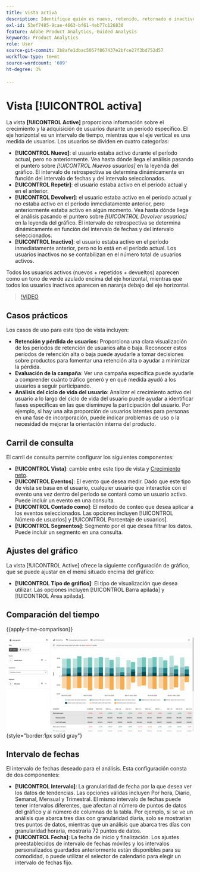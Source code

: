 ```yaml
---
title: Vista activa
description: Identifique quién es nuevo, retenido, retornado o inactivo.
exl-id: 53ef7485-9cae-4663-bf61-4eb77c126830
feature: Adobe Product Analytics, Guided Analysis
keywords: Product Analytics
role: User
source-git-commit: 2b8afe1dbac5057f867437e2bfce27f3bd752d57
workflow-type: tm+mt
source-wordcount: '609'
ht-degree: 3%

---
```


# Vista [!UICONTROL activa]

La vista **[!UICONTROL Active]** proporciona información sobre el crecimiento y la adquisición de usuarios durante un período específico. El eje horizontal es un intervalo de tiempo, mientras que el eje vertical es una medida de usuarios. Los usuarios se dividen en cuatro categorías:

* **[!UICONTROL Nuevo]**: el usuario estaba activo durante el período actual, pero no anteriormente. Vea hasta dónde llega el análisis pasando el puntero sobre _[!UICONTROL Nuevos usuarios]_ en la leyenda del gráfico. El intervalo de retrospectiva se determina dinámicamente en función del intervalo de fechas y del intervalo seleccionados.
* **[!UICONTROL Repetir]**: el usuario estaba activo en el período actual y en el anterior.
* **[!UICONTROL Devolver]**: el usuario estaba activo en el período actual y no estaba activo en el período inmediatamente anterior, pero anteriormente estaba activo en algún momento. Vea hasta dónde llega el análisis pasando el puntero sobre _[!UICONTROL Devolver usuarios]_ en la leyenda del gráfico. El intervalo de retrospectiva se determina dinámicamente en función del intervalo de fechas y del intervalo seleccionados.
* **[!UICONTROL Inactivo]**: el usuario estaba activo en el período inmediatamente anterior, pero no lo está en el período actual. Los usuarios inactivos no se contabilizan en el número total de usuarios activos.

Todos los usuarios activos (nuevos + repetidos + devueltos) aparecen como un tono de verde azulado encima del eje horizontal, mientras que todos los usuarios inactivos aparecen en naranja debajo del eje horizontal.

>[!VIDEO](https://video.tv.adobe.com/v/3421667/?learn=on)

## Casos prácticos

Los casos de uso para este tipo de vista incluyen:

* **Retención y pérdida de usuarios:** Proporciona una clara visualización de los períodos de retención de usuarios alta o baja. Reconocer estos períodos de retención alta o baja puede ayudarle a tomar decisiones sobre productos para fomentar una retención alta o ayudar a minimizar la pérdida.
* **Evaluación de la campaña**: Ver una campaña específica puede ayudarle a comprender cuánto tráfico generó y en qué medida ayudó a los usuarios a seguir participando.
* **Análisis del ciclo de vida del usuario**: Analizar el crecimiento activo del usuario a lo largo del ciclo de vida del usuario puede ayudar a identificar fases específicas en las que disminuye la participación del usuario. Por ejemplo, si hay una alta proporción de usuarios latentes para personas en una fase de incorporación, puede indicar problemas de uso o la necesidad de mejorar la orientación interna del producto.

## Carril de consulta

El carril de consulta permite configurar los siguientes componentes:

* **[!UICONTROL Vista]**: cambie entre este tipo de vista y [Crecimiento neto](net-growth.md).
* **[!UICONTROL Eventos]**: El evento que desea medir. Dado que este tipo de vista se basa en el usuario, cualquier usuario que interactúe con el evento una vez dentro del periodo se contará como un usuario activo. Puede incluir un evento en una consulta.
* **[!UICONTROL Contado como]**: El método de conteo que desea aplicar a los eventos seleccionados. Las opciones incluyen [!UICONTROL Número de usuarios] y [!UICONTROL Porcentaje de usuarios].
* **[!UICONTROL Segmentos]**: Segmento por el que desea filtrar los datos. Puede incluir un segmento en una consulta.

## Ajustes del gráfico

La vista [!UICONTROL Active] ofrece la siguiente configuración de gráfico, que se puede ajustar en el menú situado encima del gráfico:

* **[!UICONTROL Tipo de gráfico]**: El tipo de visualización que desea utilizar. Las opciones incluyen [!UICONTROL Barra apilada] y [!UICONTROL Área apilada].

## Comparación del tiempo

{{apply-time-comparison}}

![Comparación de tiempo activo](../assets/active-compare.png){style="border:1px solid gray"}

## Intervalo de fechas

El intervalo de fechas deseado para el análisis. Esta configuración consta de dos componentes:

* **[!UICONTROL Intervalo]**: La granularidad de fecha por la que desea ver los datos de tendencias. Las opciones válidas incluyen Por hora, Diario, Semanal, Mensual y Trimestral. El mismo intervalo de fechas puede tener intervalos diferentes, que afectan al número de puntos de datos del gráfico y al número de columnas de la tabla. Por ejemplo, si se ve un análisis que abarca tres días con granularidad diaria, solo se mostrarían tres puntos de datos, mientras que un análisis que abarca tres días con granularidad horaria, mostraría 72 puntos de datos.
* **[!UICONTROL Fecha]**: La fecha de inicio y finalización. Los ajustes preestablecidos de intervalo de fechas móviles y los intervalos personalizados guardados anteriormente están disponibles para su comodidad, o puede utilizar el selector de calendario para elegir un intervalo de fechas fijo.
